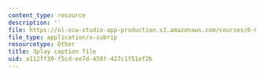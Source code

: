 ```yaml
---
content_type: resource
description: ''
file: https://ol-ocw-studio-app-production.s3.amazonaws.com/courses/6-001-structure-and-interpretation-of-computer-programs-spring-2005/a112ff39f5cdee7d458f427c1f51ef2b_-J_xL4IGhJA.srt
file_type: application/x-subrip
resourcetype: Other
title: 3play caption file
uid: a112ff39-f5cd-ee7d-458f-427c1f51ef2b
---
```

